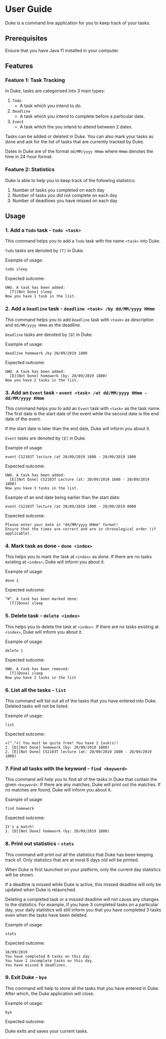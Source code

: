 # User Guide
Duke is a command line application for you to keep track of your tasks.

## Prerequisites

Ensure that you have Java 11 installed in your computer.

## Features 

### Feature 1: Task Tracking
In Duke, tasks are categorised into 3 main types:

1. `Todo`
    * A task which you intend to do.
2. `Deadline`
    * A task which you intend to complete before a particular date.
3. `Event`
    * A task which the you intend to attend between 2 dates.

Tasks can be added or deleted in Duke. You can also mark your tasks as done
and ask for the list of tasks that are currently tracked by Duke.

Dates in Duke are of the format `dd/MM/yyyy HHmm` where `HHmm` denotes the time in 24-hour format.

### Feature 2: Statistics
Duke is able to help you to keep track of the following statistics:

1. Number of tasks you completed on each day
2. Number of tasks you did not complete on each day
3. Number of deadlines you have missed on each day

## Usage

### 1. Add a `Todo` task - `todo <task>`

This command helps you to add a `Todo` task with the name `<task>` into Duke.

`Todo` tasks are denoted by `[T]` in Duke.

Example of usage: 

`todo sleep`

Expected outcome:

```
UWU. A task has been added:
  [T][Not Done] sleep
Now you have 1 task in the list.
```

### 2. Add a `Deadline` task - `deadline <task> /by dd/MM/yyyy HHmm`

This command helps you to add `Deadline` task with `<task>` as description and 
`dd/MM/yyyy HHmm` as the deadline. 

`Deadline` tasks are denoted by `[D]` in Duke.

Example of usage:

`deadline homework /by 20/09/2019 1800`

Expected outcome:

```
UWU. A task has been added:
  [D][Not Done] homework (by: 20/09/2019 1800)
Now you have 2 tasks in the list.
```

### 3. Add an `Event` task - `event <task> /at dd/MM/yyyy HHmm - dd/MM/yyyy HHmm`

This command helps you to add an `Event` task with `<task>` as the task name. The first
date is the start date of the event while the second date is the end date of the event.

If the start date is later than the end date, Duke will inform you about it.

`Event` tasks are denoted by `[E]` in Duke.

Example of usage:

`event CS2103T lecture /at 20/09/2019 1600 - 20/09/2019 1800`

Expected outcome:

```
UWU. A task has been added:
  [E][Not Done] CS2103T Lecture (at: 20/09/2019 1600 - 20/09/2019 1800)
Now you have 3 tasks in the list.
```

Example of an end date being earlier than the start date:

`event CS2103T lecture /at 20/09/2019 1000 - 20/09/2019 0000`

Expected outcome:
```
Please enter your date in "dd/MM/yyyy HHmm" format!
Ensure that the times are correct and are in chronological order (if applicable).
```

### 4. Mark task as done - `done <index>` 
This helps you to mark the task at `<index>` as done. If there are no tasks existing at
`<index>`, Duke will inform you about it.

Example of usage:

`done 1`

Expected outcome:

```
^W^. A task has been marked done:
  [T][Done] sleep
```

### 5. Delete task - `delete <index>` 
This helps you to delete the task at `<index>`. If there are no tasks existing at `<index>`, 
Duke will inform you about it.

Example of usage:

`delete 1`

Expected outcome:

```
OWO. A task has been removed:
  [T][Done] sleep
Now you have 2 tasks in the list
```

### 6. List all the tasks - `list` 
This command will list out all of the tasks that you have entered into Duke. 
Deleted tasks will not be listed.

Example of usage:

`list`

Expected outcome:

```
<(^.^<) You must be quite free! You have 2 task(s)!
1. [D][Not Done] homework (by: 20/09/2019 1800)
2. [E][Not Done] CS2103T lecture (at: 20/09/2019 1600 - 20/09/2019 1800)
```

### 7. Find all tasks with the keyword - `find <keyword>`
This command will help you to find all of the tasks in Duke that contain the given `<keyword>`.
If there are any matches, Duke will print out the matches. If no matches are found, Duke will inform
you about it.

Example of usage:

`find homework`

Expected outcome:

```
It's a match!
1. [D][Not Done] homework (by: 20/09/2019 1800)
```

### 8. Print out statistics - `stats`
This command will print out all the statistics that Duke has been keeping track of.
Only statistics that are at most 6 days old will be printed.

When Duke is first launched on your platform, only the current day statistics will be shown.   

If a deadline is missed while Duke is active, this missed deadline will only be updated
when Duke is relaunched. 

Deleting a completed task or a missed deadline will not cause any changes to the statistics. 
For example, if you have 3 completed tasks on a particular day, your daily statistics will still
inform you that you have completed 3 tasks even when the tasks have been deleted.

Example of usage:

`stats`

Expected outcome:

```
16/09/2019
You have completed 0 tasks on this day.
You have 2 incomplete tasks on this day.
You have missed 0 deadlines.
```

### 9. Exit Duke - `bye`
This command will help to store all the tasks that you have entered in Duke. After which,
the Duke application will close.

Example of usage:

`bye`

Expected outcome:

Duke exits and saves your current tasks.